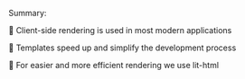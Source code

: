 Summary: 

 Client-side rendering is used in most modern applications

 Templates speed up and simplify the development process

 For easier and more efficient rendering we use lit-html
